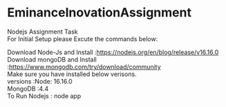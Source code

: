 # EminanceInovationAssignment
Nodejs Assignment Task<br />
For Initial Setup please Excute the commands below:<br />

Download Node-Js and Install :https://nodejs.org/en/blog/release/v16.16.0 <br />
Download mongoDB and Install :https://www.mongodb.com/try/download/community<br />
Make sure you have installed below verisons.<br />
versions :Node: 16.16.0<br />
          MongoDB :4.4<br />
To Run Nodejs : node app<br />